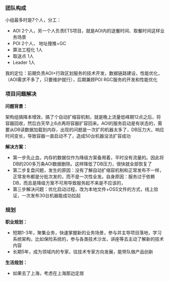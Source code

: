 ### 团队构成

小组最多时是7个人，分工：

* AOI 2个人，另一个人负责ETS项目，就是AOI内的送餐时间、取餐时间这样业务场景
* POI 2个人， 地址搜推+GC
* 算法工程化 1人
* 取送点 1人
* Leader 1人

我的定位：前期负责AOI+行政区划服务的技术开发，数据链路建设，性能优化，（AOI需求不多了，只要维护就行），后期兼顾POI RGC服务的开发和性能优化

### 项目问题解决

**问题背景：**

架构组搞降本增效，搞了个自动扩缩容机制，就是晚上流量低峰期12点之后，将容器回收，然后白天早上6点再将容器扩容回来。AOI的服务启动是有状态的，需要从DB读数据加载到内存，出现的问题是一次扩的机器太多了，DB压力大，响应时间变长，导致容器一直启动不了，造成50台机器没法扩容成功

**解决方案：**

* 第一步先止血，内存的数据仅作为降级方案备用着，平时没有流量的。因此将DB的200多万条AOI数据删除。这样降低了DB压力，很快就全部恢复了
* 第二步复盘问题，发生的原因：没有了解自动扩缩容机制和正常发布不一样，正常发布都是分批次发的，而不是一次性全发。自身原因：服务过于依赖DB，而且是降级方案不可用导致服务起不来是不应该的，
* 第三步解决问题：优化启动过程，改为本地文件+OSS文件的方式，线上验证，一次发布30台机器能成功拉起

### 规划

**职业规划：**

* 短期1-3年，聚集业务，快速掌握新的业务场景，参与并主导项目落地，学习系统架构，比如保险系统的，参与各类技术沙龙，讲座等去主动了解新的技术内容
* 长期5年，成为领域内的专家，往技术专家方向发展，能带队做产品创新

**生活规划：**

* 如果去了上海，考虑在上海那边定居

  